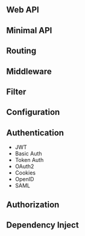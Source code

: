 ## Web API
## Minimal API
## Routing
## Middleware
## Filter
## Configuration
## Authentication
- JWT
- Basic Auth
- Token Auth
- OAuth2
- Cookies
- OpenID
- SAML
## Authorization
## Dependency Inject